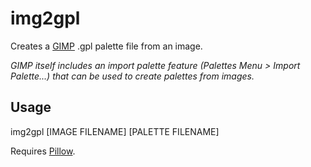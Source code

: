 # img2gpl

Creates a [GIMP](https://www.gimp.org/) .gpl palette file from an image.

*GIMP itself includes an import palette feature (Palettes Menu > Import Palette...)
that can be used to create palettes from images.*

## Usage
img2gpl [IMAGE FILENAME] [PALETTE FILENAME]

Requires [Pillow](https://github.com/python-pillow/Pillow).